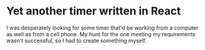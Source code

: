 # Yet another timer written in React

I was desperately looking for some timer that'd be working from a computer as well as from a cell phone. My hunt for the one meeting my requirements wasn't successful, so I had to create something myself.
